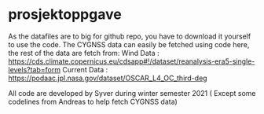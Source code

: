 # prosjektoppgave

As the datafiles are to big for github repo, you have to download it yourself to use the code.
The CYGNSS data can easily be fetched using code here,
the rest of the data are fetch from:
Wind Data : https://cds.climate.copernicus.eu/cdsapp#!/dataset/reanalysis-era5-single-levels?tab=form
Current Data : https://podaac.jpl.nasa.gov/dataset/OSCAR_L4_OC_third-deg

All code are developed by Syver during winter semester 2021 ( Except some codelines from Andreas to help fetch CYGNSS data)
